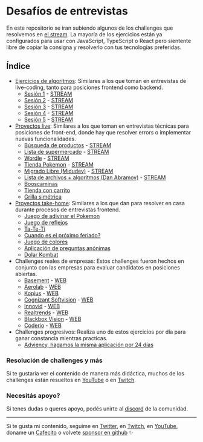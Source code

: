 # Desafíos de entrevistas
En este repositorio se iran subiendo algunos de los challenges que resolvemos en [el stream](https://twitch.tv/goncypozzo). La mayoría de los ejercicios están ya configurados para usar con JavaScript, TypeScript o React pero sientente libre de copiar la consigna y resolverlo con tus tecnologías preferidas.

## Índice
* [Ejercicios de algorítmos](./ejercicios-algoritmos/): Similares a los que toman en entrevistas de live-coding, tanto para posiciones frontend como backend.
    * [Sesión 1](./ejercicios-algoritmos/sesion-1/) - [STREAM](https://www.youtube.com/watch?v=W20aHH7F1q8)
    * [Sesión 2](./ejercicios-algoritmos/sesion-2/) - [STREAM](https://youtu.be/Mu9kdqCna90)
    * [Sesión 3](./ejercicios-algoritmos/sesion-3/) - [STREAM](https://youtu.be/LW681EfHZFc)
    * [Sesión 4](./ejercicios-algoritmos/sesion-4/) - [STREAM](https://www.youtube.com/watch?v=EdqCkmJsmi4)
    * [Sesión 5](./ejercicios-algoritmos/sesion-5/) - [STREAM](https://youtu.be/dnQfXgGR06o)
* [Proyectos live](./proyectos-live): Similares a los que toman en entrevistas técnicas para posiciones de front-end, donde hay que resolver errors o implementar nuevas funcionalidades.
    * [Búsqueda de productos](./proyectos-live/buscador-de-lista) - [STREAM](https://www.youtube.com/watch?v=SG5FFwLDuSQ)
    * [Lista de supermercado](./proyectos-live/lista-supermercado) - [STREAM](https://www.youtube.com/watch?v=ocwsPB1ysOQ)
    * [Wordle](./proyectos-live/wordle) - [STREAM](https://www.youtube.com/watch?v=xsZZc9PRqFM)
    * [Tienda Pokemon](./proyectos-live/tienda-pokemon) - [STREAM](https://www.youtube.com/watch?v=FGiAy0GUrDI)
    * [Migrado Libre (Midudev)](./proyectos-live/migrado-libre) - [STREAM](https://youtu.be/nFJ3Q1YW49M)
    * [Lista de archivos + algoritmos (Dan Abramov)](./proyectos-live/dan-abramov) - [STREAM](https://www.youtube.com/watch?v=-w-P4u0x8ig)
    * [Booscaminas](./proyectos-live/booscaminas)
    * [Tienda con carrito](./proyectos-live/carrito-tienda)
    * [Grilla simétrica](./proyectos-live/grilla-simetrica)
* [Proyectos take-home](./proyectos-take-home): Similares a los que dan para resolver en casa durante procesos de entrevistas frontend.
    * [Juego de adivinar el Pokemon](./proyectos-take-home/adivinar-pokemon)
    * [Juego de reflejos](./proyectos-take-home/juego-de-reflejos)
    * [Ta-Te-Ti](./proyectos-take-home/ta-te-ti)
    * [Cuando es el próximo feriado?](./proyectos-take-home/proximo-feriado)
    * [Juego de colores](./proyectos-take-home/juego-de-colores)
    * [Aplicación de preguntas anónimas](./proyectos-take-home/preguntas-anonimas)
    * [Dolar Kombat](./proyectos-take-home/dolar-kombat)
* Challenges reales de empresas: Estos challenges fueron hechos en conjunto con las empresas para evaluar candidatos en posiciones abiertas.
    * [Basement](https://github.com/goncy/basement-challenge) - [WEB](https://basement.studio/)
    * [Aerolab](https://github.com/goncy/aerolab-challenge) - [WEB](https://aerolab.co/)
    * [Kopius](https://github.com/goncy/tradehelm-challenge) - [WEB](https://kopiustech.com/)
    * [Cognizant Softvision](https://github.com/goncy/cognizant-softvision-challenge) - [WEB](https://www.cognizantsoftvision.com/)
    * [Innovid](https://github.com/goncy/innovid-challenge) - [WEB](https://www.innovid.com/)
    * [Realtrends](https://github.com/goncy/realtrends-challenge) - [WEB](https://www.real-trends.com/)
    * [Blackbox Vision](https://github.com/goncy/blackbox-vision-challenge) - [WEB](https://blackbox-vision.tech/)
    * [Coderio](https://github.com/goncy/coderio-challenge) - [WEB](https://coderio.co/)
* Challenges progresivos: Realiza uno de estos ejercicios por día para ganar constancia mientras practicas.
    * [Adviency, hagamos la misma aplicación por 24 días](https://twitter.com/goncy/status/1466050967808401409)

### Resolución de challenges y más
Si te gustaría ver el contenido de manera más didáctica, muchos de los challenges están resueltos en [YouTube](https://youtube.goncy.dev) o en [Twitch](https://twitch.tv/goncypozzo).

### Necesitás apoyo?
Si tenes dudas o queres apoyo, podés unirte al [discord](https://discord.goncy.dev) de la comunidad.

---
Si te gusta mi contenido, seguime en [Twitter](https://twitter.gonzalopozzo.com), en [Twitch](https://twitch.gonzalopozzo.com), en [YouTube](https://youtube.gonzalopozzo.com), doname un [Cafecito](https://cafecito.gonzalopozzo.com) o volvete [sponsor en github](https://github.com/sponsors/goncy) ✨
